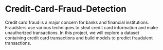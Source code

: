 # Credit-Card-Fraud-Detection
Credit card fraud is a major concern for banks and financial institutions. Fraudsters use various techniques to steal credit card information and make unauthorized transactions. In this project, we will explore a dataset containing credit card transactions and build models to predict fraudulent transactions. 
